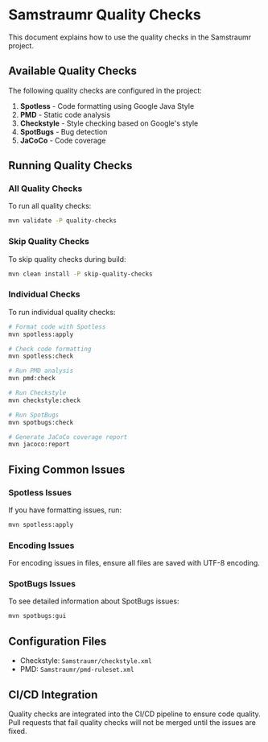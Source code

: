# Samstraumr Quality Checks

This document explains how to use the quality checks in the Samstraumr project.

## Available Quality Checks

The following quality checks are configured in the project:

1. **Spotless** - Code formatting using Google Java Style
2. **PMD** - Static code analysis
3. **Checkstyle** - Style checking based on Google's style
4. **SpotBugs** - Bug detection
5. **JaCoCo** - Code coverage

## Running Quality Checks

### All Quality Checks

To run all quality checks:

```bash
mvn validate -P quality-checks
```

### Skip Quality Checks

To skip quality checks during build:

```bash
mvn clean install -P skip-quality-checks
```

### Individual Checks

To run individual quality checks:

```bash
# Format code with Spotless
mvn spotless:apply

# Check code formatting
mvn spotless:check

# Run PMD analysis
mvn pmd:check

# Run Checkstyle
mvn checkstyle:check

# Run SpotBugs
mvn spotbugs:check

# Generate JaCoCo coverage report
mvn jacoco:report
```

## Fixing Common Issues

### Spotless Issues

If you have formatting issues, run:

```bash
mvn spotless:apply
```

### Encoding Issues

For encoding issues in files, ensure all files are saved with UTF-8 encoding.

### SpotBugs Issues

To see detailed information about SpotBugs issues:

```bash
mvn spotbugs:gui
```

## Configuration Files

- Checkstyle: `Samstraumr/checkstyle.xml`
- PMD: `Samstraumr/pmd-ruleset.xml`

## CI/CD Integration

Quality checks are integrated into the CI/CD pipeline to ensure code quality. Pull requests that fail quality checks will not be merged until the issues are fixed.
